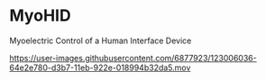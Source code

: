 # MyoHID
Myoelectric Control of a Human Interface Device


https://user-images.githubusercontent.com/6877923/123006036-64e2e780-d3b7-11eb-922e-018994b32da5.mov
